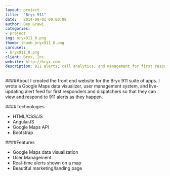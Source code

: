 ```yaml
---
layout: project
title:  "Bryx 911"
date:   2014-09-01 00:00:00
author: Ben Grawi
categories:
- project
img: bryx911_0.png
thumb: thumb_bryx911_0.png
carousel:
- bryx911_0.png
client: Bryx, Inc.
website: http://bryx.com
description: 911 alerts, call analytics, and management for first responders and dispatchers. 
---
```

####About
I created the front end website for the Bryx 911 suite of apps. I wrote a Google Maps data visualizer, user management system, and live-updating alert feed for first responders and dispatchers so that they can view and respond to 911 alerts as they happen. 

####Technologies

* HTML/CSS/JS
* AngularJS
* Google Maps API
* Bootstrap

####Features

* Google Maps data visualization
* User Management
* Real-time alerts shown on a map
* Beautiful marketing/landing page